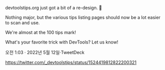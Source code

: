 devtoolstips.org just got a bit of a re-design. 🎨

Nothing major, but the various tips listing pages should now be a lot easier to scan and use.

We're almost at the 100 tips mark! 

What's your favorite trick with DevTools? Let us know! 

오전 1:03 · 2022년 5월 12일·TweetDeck

https://twitter.com/_devtoolstips/status/1524419812822200321

